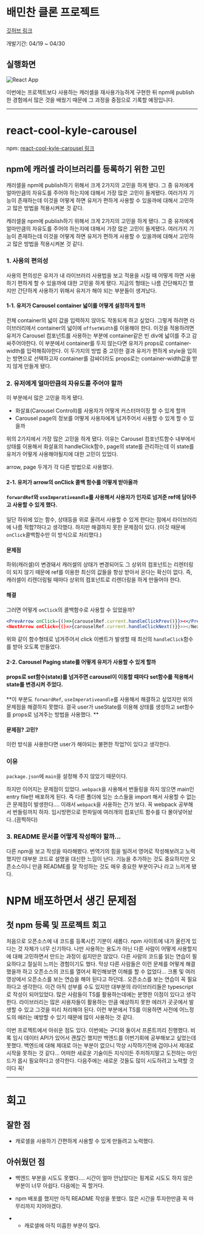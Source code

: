 # 배민찬 클론 프로젝트

[깃허브 링크](https://github.com/hayoung123/sidedish)

개발기간: 04/19 ~ 04/30

## 실행화면

![React App](https://user-images.githubusercontent.com/67357426/116817387-0fe9d880-aba1-11eb-9223-dc54700e2e83.gif)

이번에는 프로젝트보다 사용하는 캐러셀을 재사용가능하게 구현한 뒤 npm에 publish한 경험에서 많은 것을 배웠기 때문에 그 과정을 중점으로 기록할 예정입니다.

---

# react-cool-kyle-carousel

npm: [react-cool-kyle-carousel 링크](https://www.npmjs.com/package/react-cool-kyle-carousel)

## npm에 캐러셀 라이브러리를 등록하기 위한 고민

캐러셀을 npm에 publish하기 위해서 크게 2가지의 고민을 하게 됐다. 그 중 유저에게 얼마만큼의 자유도를 주어야 하는지에 대해서 가장 많은 고민이 들게됐다. 여러가지 기능이 존재하는데 이것을 어떻게 하면 유저가 편하게 사용할 수 있을까에 대해서 고민하고 많은 방법을 적용시켜본 것 같다.

캐러셀을 npm에 publish하기 위해서 크게 2가지의 고민을 하게 됐다. 그 중 유저에게 얼마만큼의 자유도를 주어야 하는지에 대해서 가장 많은 고민이 들게됐다. 여러가지 기능이 존재하는데 이것을 어떻게 하면 유저가 편하게 사용할 수 있을까에 대해서 고민하고 많은 방법을 적용시켜본 것 같다.

### 1. 사용의 편의성

사용의 편의성은 유저가 내 라이브러리 사용법을 보고 적용을 시킬 때 어떻게 하면 사용하기 편하게 할 수 있을까에 대한 고민을 하게 됐다. 지금의 형태는 나름 간단해지긴 했지만 간단하게 사용하기 위해서 유저가 해야 되는 부분들이 생겨났다.

#### 1-1. 유저가 Carousel container 넓이를 어떻게 설정하게 할까

전체 container의 넓이 값을 입력하지 않아도 작동되게 하고 싶었다. 그렇게 하려면 라이브러리에서 container의 넓이에 `offsetWidth`를 이용해야 한다. 이것을 적용하려면 유저가 Carousel 컴포넌트를 사용하는 부분에 container같은 빈 div에 넓이를 주고 감싸주어야한다.
이 부분에서 container를 두지 않는다면 유저가 props로 container-width를 입력해줘야한다. 이 두가지의 방법 중 고민한 결과 유저가 편하게 style을 입히는 방면으로 선택하고자 container를 감싸더라도 props로는 container-width값을 받지 않게 만들게 됐다.

### 2. 유저에게 얼마만큼의 자유도를 주어야 할까

이 부분에서 많은 고민을 하게 됐다.

- 화살표(Carousel Controll)를 사용자가 어떻게 커스터마이징 할 수 있게 할까
- Carousel page의 정보를 어떻게 사용자에게 넘겨주어서 사용할 수 있게 할 수 있을까

위의 2가지에서 가장 많은 고민을 하게 됐다. 이유는 Carousel 컴포넌트함수 내부에서 상태를 이용해서 화살표의 handleClick함수, page의 state를 관리하는데 이 state를 유저가 어떻게 사용해야될지에 대한 고민이 있었다.

arrow, page 두개가 각 다른 방법으로 사용했다.

#### 2-1. 유저가 arrow의 onClick 콜백 함수를 어떻게 받아올까

#### `forwardRef`와 `useImperativeandle`를 사용해서 사용자가 인자로 넘겨준 ref에 담아주고 사용할 수 있게 했다.

일단 하위에 있는 함수, 상태등을 위로 올려서 사용할 수 있게 한다는 점에서 라이브러리에 나름 적합?하다고 생각했다. 하지만 해결하지 못한 문제점이 있다. (이것 때문에 `onClick`콜백함수만 이 방식으로 처리했다.)

#### 문제점

하위(캐러셀)이 변경돼서 캐러셀의 상태가 변경되어도 그 상위의 컴포넌트는 리렌터링이 되지 않기 때문에 ref를 이용한 최신의 값들을 항상 받아서 온다는 확신이 없다. 즉, 캐러셀이 리렌더링될 때마다 상위의 컴포넌트로 리렌더링을 하게 만들어야 한다.

#### 해결

그러면 어떻게 `onClick`의 콜백함수로 사용할 수 있었을까?

```jsx
<PrevArrow onClick={()=>{carouselRef.current.handleClickPrev()}}><</PrevArrow
<NextArrow onClick={()=>{carouselRef.current.handleClickNext()}}>></NextArrow>
```

위와 같이 함수형태로 넘겨주어서 click 이벤트가 발생할 때 최신의 `handleClick`함수를 받아 오도록 만들었다.

#### 2-2. Carousel Paging state를 어떻게 유저가 사용할 수 있게 할까

#### props로 set함수(state)를 넘겨주면 carousel이 이동할 때마다 set함수를 적용해서 state를 변경시켜 주었다.

**이 부분도 `forwardRef`, `useImperativeandle`를 사용해서 해결하고 싶었지만 위의 문제점을 해결하지 못했다. 결국 user가 useState를 이용해 상태를 생성하고 set함수를 props로 넘겨주는 방법을 사용했다. **

#### 문제점? 고민?

이런 방식을 사용한다면 user가 해야되는 불편한 작업?이 있다고 생각한다.

### 이유

`package.json`에 `main`을 설정해 주지 않았기 때문이다.

하지만 이어지는 문제점이 있었다. `webpack`을 사용해서 번들링을 하지 않으면 main인 entry file만 배포하게 된다. 즉 다른 폴더에 있는 소스들을 import 해서 사용할 수 없는 큰 문제점이 발생한다.... 이래서 `webpack`을 사용하는 건가 보다. 꼭 webpack 공부해서 번들링까지 하자. 임시방편으로 한파일에 여러개의 컴포넌트 함수를 다 몰아넣어놨다..(끔찍하다)

### 3. README 문서를 어떻게 작성해야 할까...

다른 npm을 보고 작성을 따라해봤다. 번역기의 힘을 빌려서 영어로 작성해보려고 노력했지만 대부분 코드로 설명을 대신한 느낌이 난다. 기능을 추가하는 것도 중요하지만 오픈소스이니 만큼 README를 잘 작성하는 것도 매우 중요한 부분이구나 라고 느끼게 됐다.

# NPM 배포하면서 생긴 문제점

## 첫 npm 등록 및 프로젝트 회고

처음으로 오픈소스에 내 코드를 등록시킨 기분이 새롭다. npm 사이트에 내가 올린게 있다는 것 자체가 너무 신기하다.
나만 사용하는 용도가 아닌 다른 사람이 어떻게 사용할지에 대해 고민하면서 만드는 과정이 쉽지만은 않았다.
다른 사람의 코드를 읽는 연습이 필요하다고 절실히 느끼는 경험이기도 했다. 막상 다른 사람들은 이런 문제를 어떻게 해결했을까 하고 오픈소스의 코드를 열어서 확인해보면 이해를 할 수 없었다... 크롱 및 여러 영상에서 오픈소스를 보는 연습을 해야 된다고 하던데.. 오픈소스를 보는 연습이 꼭 필요하다고 생각한다.
이건 아직 섣부를 수도 있지만 대부분의 라이브러리들은 typescript로 작성이 되어있었다. 많은 사람들이 TS를 활용하는데에는 분명한 이점이 있다고 생각한다. 라이브러리는 많은 사용자들이 활용하는 만큼 예상하지 못한 에러가 곳곳에서 발생할 수 있고 그것을 미리 처리해야 된다. 이런 부분에서 TS를 이용하면 사전에 어느정도의 에러는 예방할 수 있기 때문에 많이 사용하는 것 같다.

이번 프로젝트에서 아쉬운 점도 있다.
이번에는 구디와 둘이서 프론트끼리 진행했다. 비록 임시 데이터 API가 있어서 괜찮긴 했지만 백엔드를 이번기회에 공부해보고 싶었는데 못했다. 백엔드에 대해 제대로 아는 부분이 없으니 막상 시작하기전에 겁이나서 제대로 시작을 못하는 것 같다... 어떠한 새로운 기술이든 지식이든 주저하지말고 도전하는 마인드가 몹시 필요하다고 생각한다. 다음주에는 새로운 것들도 많이 시도하려고 노력할 것이다 꼭!

---

# 회고

## 잘한 점

- 캐로셀을 사용하기 간편하게 사용할 수 있게 만들려고 노력했다.

## 아쉬웠던 점

- 백엔드 부분을 시도도 못했다.... 시간이 얼마 안남았다는 핑계로 시도도 하지 않은 부분이 너무 아쉽다. 다음에는 꼭 할거다.
- npm 배포를 했지만 아직 README 작성을 못했다. 많은 시간을 투자한만큼 꼭 마무리까지 지어야겠다.

- - 캐로샐에 아직 미흡한 부분이 많다.
